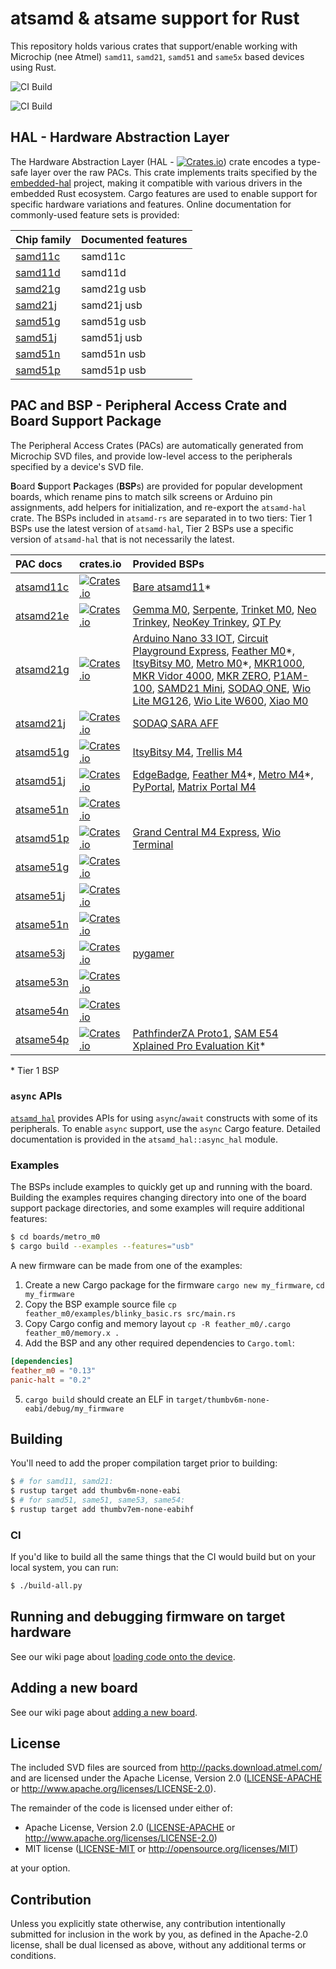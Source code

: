 # atsamd & atsame support for Rust

This repository holds various crates that support/enable working with Microchip (nee Atmel) `samd11`, `samd21`, `samd51` and `same5x` based devices using Rust.

![CI Build](https://github.com/atsamd-rs/atsamd/workflows/Build%20BSPs/badge.svg)

![CI Build](https://github.com/atsamd-rs/atsamd/workflows/Build%20HAL/badge.svg)

## HAL - Hardware Abstraction Layer

The Hardware Abstraction Layer (HAL - [![Crates.io](https://img.shields.io/crates/v/atsamd_hal.svg)](https://crates.io/crates/atsamd_hal)) crate encodes a type-safe layer over the raw PACs. This crate implements traits specified by the [embedded-hal](https://github.com/rust-embedded/embedded-hal) project, making it compatible with various drivers in the embedded Rust ecosystem.  Cargo features are used to enable support for specific hardware variations and features.  Online documentation for commonly-used feature sets is provided:

| Chip family | Documented features   |
|:------------|:----------------------|
| [samd11c]   | samd11c               |
| [samd11d]   | samd11d               |
| [samd21g]   | samd21g usb           |
| [samd21j]   | samd21j usb           |
| [samd51g]   | samd51g usb           |
| [samd51j]   | samd51j usb           |
| [samd51n]   | samd51n usb           |
| [samd51p]   | samd51p usb           |

[samd11c]: https://atsamd-rs.github.io/docs/samd11c/thumbv6m-none-eabi/doc/atsamd_hal/index.html
[samd11d]: https://atsamd-rs.github.io/docs/samd11d/thumbv6m-none-eabi/doc/atsamd_hal/index.html
[samd21g]: https://atsamd-rs.github.io/docs/samd21g/thumbv6m-none-eabi/doc/atsamd_hal/index.html
[samd21j]: https://atsamd-rs.github.io/docs/samd21j/thumbv6m-none-eabi/doc/atsamd_hal/index.html
[samd51g]: https://atsamd-rs.github.io/docs/samd51g/thumbv7em-none-eabihf/doc/atsamd_hal/index.html
[samd51j]: https://atsamd-rs.github.io/docs/samd51j/thumbv7em-none-eabihf/doc/atsamd_hal/index.html
[samd51n]: https://atsamd-rs.github.io/docs/samd51n/thumbv7em-none-eabihf/doc/atsamd_hal/index.html
[samd51p]: https://atsamd-rs.github.io/docs/samd51p/thumbv7em-none-eabihf/doc/atsamd_hal/index.html

## PAC and BSP - Peripheral Access Crate and Board Support Package

The Peripheral Access Crates (PACs) are automatically generated from Microchip SVD files, and provide low-level access to the peripherals specified by a device's SVD file.

**B**oard **S**upport **P**ackages (**BSP**s) are provided for popular development boards, which rename pins to match silk screens or Arduino pin assignments, add helpers for initialization, and re-export the `atsamd-hal` crate.  The BSPs included in `atsamd-rs` are separated in to two tiers: Tier 1 BSPs use the latest version of `atsamd-hal`, Tier 2 BSPs use a specific version of `atsamd-hal` that is not necessarily the latest.

| PAC docs | crates.io | Provided BSPs  |
|:---------|:----------|:---------------|
| [atsamd11c](https://docs.rs/atsamd11c/) | [![Crates.io](https://img.shields.io/crates/v/atsamd11c.svg)](https://crates.io/crates/atsamd11c) | [Bare atsamd11][samd11_bare]\* |
| [atsamd21e](https://docs.rs/atsamd21e/) | [![Crates.io](https://img.shields.io/crates/v/atsamd21e.svg)](https://crates.io/crates/atsamd21e) | [Gemma M0][gemma_m0], [Serpente][serpente], [Trinket M0][trinket_m0], [Neo Trinkey][neo_trinkey], [NeoKey Trinkey][neokey_trinkey], [QT Py][qt_py_m0] |
| [atsamd21g](https://docs.rs/atsamd21g/) | [![Crates.io](https://img.shields.io/crates/v/atsamd21g.svg)](https://crates.io/crates/atsamd21g) | [Arduino Nano 33 IOT][arduino_nano33_iot], [Circuit Playground Express][circuit_playground_express], [Feather M0][feather_m0]\*, [ItsyBitsy M0][itsybitsy_m0], [Metro M0][metro_m0]\*, [MKR1000][arduino_mkr1000], [MKR Vidor 4000][arduino_mkr_vidor_4000], [MKR ZERO][arduino_mkrzero], [P1AM-100][p1am_100], [SAMD21 Mini][samd21_mini], [SODAQ ONE][sodaq_one], [Wio Lite MG126][wio_lite_mg126], [Wio Lite W600][wio_lite_w600], [Xiao M0][xiao_m0] |
| [atsamd21j](https://docs.rs/atsamd21j/) | [![Crates.io](https://img.shields.io/crates/v/atsamd21j.svg)](https://crates.io/crates/atsamd21j) | [SODAQ SARA AFF][sodaq_sara_aff] |
| [atsamd51g](https://docs.rs/atsamd51g/) | [![Crates.io](https://img.shields.io/crates/v/atsamd51g.svg)](https://crates.io/crates/atsamd51g) | [ItsyBitsy M4][itsybitsy_m4], [Trellis M4][trellis_m4] |
| [atsamd51j](https://docs.rs/atsamd51j/) | [![Crates.io](https://img.shields.io/crates/v/atsamd51j.svg)](https://crates.io/crates/atsamd51j) | [EdgeBadge][edgebadge], [Feather M4][feather_m4]\*, [Metro M4][metro_m4]\*, [PyPortal][pyportal], [Matrix Portal M4][matrix_portal_m4] |
| [atsame51n](https://docs.rs/atsame51n/) | [![Crates.io](https://img.shields.io/crates/v/atsame51n.svg)](https://crates.io/crates/atsame51n) |  |
| [atsamd51p](https://docs.rs/atsamd51p/) | [![Crates.io](https://img.shields.io/crates/v/atsamd51p.svg)](https://crates.io/crates/atsamd51p) | [Grand Central M4 Express][grand_central_m4], [Wio Terminal][wio_terminal] |
| [atsame51g](https://docs.rs/atsame51g/) | [![Crates.io](https://img.shields.io/crates/v/atsame51g.svg)](https://crates.io/crates/atsame51g) |  |
| [atsame51j](https://docs.rs/atsame51j/) | [![Crates.io](https://img.shields.io/crates/v/atsame51j.svg)](https://crates.io/crates/atsame51j) |  |
| [atsame51n](https://docs.rs/atsame51n/) | [![Crates.io](https://img.shields.io/crates/v/atsame51n.svg)](https://crates.io/crates/atsame51n) |  |
| [atsame53j](https://docs.rs/atsame53j/) | [![Crates.io](https://img.shields.io/crates/v/atsame53j.svg)](https://crates.io/crates/atsame53j) | [pygamer][PyGamer] |
| [atsame53n](https://docs.rs/atsame53n/) | [![Crates.io](https://img.shields.io/crates/v/atsame53n.svg)](https://crates.io/crates/atsame53n) |  |
| [atsame54n](https://docs.rs/atsame54n/) | [![Crates.io](https://img.shields.io/crates/v/atsame54n.svg)](https://crates.io/crates/atsame54n) |  |
| [atsame54p](https://docs.rs/atsame54p/) | [![Crates.io](https://img.shields.io/crates/v/atsame54p.svg)](https://crates.io/crates/atsame54p) | [PathfinderZA Proto1][pfza_proto1], [SAM E54 Xplained Pro Evaluation Kit][atsame54_xpro]\* |

\* Tier 1 BSP

[arduino_mkr1000]: https://github.com/atsamd-rs/atsamd/tree/master/boards/arduino_mkr1000
[arduino_mkr_vidor_4000]: https://github.com/atsamd-rs/atsamd/tree/master/boards/arduino_mkrvidor4000
[arduino_mkrzero]: https://github.com/atsamd-rs/atsamd/tree/master/boards/arduino_mkrzero/
[arduino_nano33_iot]: https://github.com/atsamd-rs/atsamd/tree/master/boards/arduino_nano33iot
[atsame54_xpro]: https://github.com/atsamd-rs/atsamd/tree/master/boards/atsame54_xpro/
[circuit_playground_express]: https://github.com/atsamd-rs/atsamd/tree/master/boards/circuit_playground_express/
[edgebadge]: https://github.com/atsamd-rs/atsamd/tree/master/boards/edgebadge
[feather_m0]: https://github.com/atsamd-rs/atsamd/tree/master/boards/feather_m0/
[feather_m4]: https://github.com/atsamd-rs/atsamd/tree/master/boards/feather_m4/
[gemma_m0]: https://github.com/atsamd-rs/atsamd/tree/master/boards/gemma_m0/
[grand_central_m4]: https://github.com/atsamd-rs/atsamd/tree/master/boards/grand_central_m4/
[itsybitsy_m0]: https://github.com/atsamd-rs/atsamd/tree/master/boards/itsybitsy_m0/
[itsybitsy_m4]: https://github.com/atsamd-rs/atsamd/tree/master/boards/itsybitsy_m4/
[matrix_portal_m4]: https://github.com/atsamd-rs/atsamd/tree/master/boards/matrix_portal_m4/
[metro_m0]: https://github.com/atsamd-rs/atsamd/tree/master/boards/metro_m0/
[metro_m4]: https://github.com/atsamd-rs/atsamd/tree/master/boards/metro_m4/
[neo_trinkey]: https://github.com/atsamd-rs/atsamd/tree/master/boards/neo_trinkey
[neokey_trinkey]: https://github.com/atsamd-rs/atsamd/tree/master/boards/neokey_trinkey
[p1am_100]: https://github.com/atsamd-rs/atsamd/tree/master/boards/p1am_100
[pfza_proto1]: https://github.com/atsamd-rs/atsamd/tree/master/boards/pfza_proto1/
[pygamer]: https://github.com/atsamd-rs/atsamd/tree/master/boards/pygamer/
[pyportal]: https://github.com/atsamd-rs/atsamd/tree/master/boards/pyportal/
[qt_py_m0]: https://github.com/atsamd-rs/atsamd/tree/master/boards/qt_py_m0
[samd11_bare]: https://github.com/atsamd-rs/atsamd/tree/master/boards/samd11_bare
[samd21_mini]: https://github.com/atsamd-rs/atsamd/tree/master/boards/samd21_mini/
[serpente]: https://github.com/atsamd-rs/atsamd/tree/master/boards/serpente/
[sodaq_one]: https://github.com/atsamd-rs/atsamd/tree/master/boards/sodaq_one/
[sodaq_sara_aff]: https://github.com/atsamd-rs/atsamd/tree/master/boards/sodaq_sara_aff/
[trellis_m4]: https://github.com/atsamd-rs/atsamd/tree/master/boards/trellis_m4/
[trinket_m0]: https://github.com/atsamd-rs/atsamd/tree/master/boards/trinket_m0/
[wio_lite_mg126]: https://github.com/atsamd-rs/atsamd/tree/master/boards/wio_lite_mg126
[wio_lite_w600]: https://github.com/atsamd-rs/atsamd/tree/master/boards/wio_lite_w600
[wio_terminal]: https://github.com/atsamd-rs/atsamd/tree/master/boards/wio_terminal
[xiao_m0]: https://github.com/atsamd-rs/atsamd/tree/master/boards/xiao_m0


### `async` APIs

[`atsamd_hal`](https://crates.io/crate/atsamd-hal) provides APIs for using `async`/`await` constructs with some of its peripherals. To enable `async` support, use the `async` Cargo feature. Detailed documentation is provided in the `atsamd_hal::async_hal` module.

### Examples

The BSPs include examples to quickly get up and running with the board. Building the examples
requires changing directory into one of the board support package directories, and some examples
will require additional features:

```bash
$ cd boards/metro_m0
$ cargo build --examples --features="usb"
```

A new firmware can be made from one of the examples:
  1. Create a new Cargo package for the firmware `cargo new my_firmware`, `cd my_firmware`
  2. Copy the BSP example source file `cp feather_m0/examples/blinky_basic.rs src/main.rs`
  3. Copy Cargo config and memory layout `cp -R feather_m0/.cargo feather_m0/memory.x .`
  4. Add the BSP and any other required dependencies to `Cargo.toml`:
``` TOML
[dependencies]
feather_m0 = "0.13"
panic-halt = "0.2"
```
  5. `cargo build` should create an ELF in `target/thumbv6m-none-eabi/debug/my_firmware`

## Building

You'll need to add the proper compilation target prior to building:

```bash
$ # for samd11, samd21:
$ rustup target add thumbv6m-none-eabi
$ # for samd51, same51, same53, same54:
$ rustup target add thumbv7em-none-eabihf
```

### CI

If you'd like to build all the same things that the CI would build but on your local system, you can run:

```bash
$ ./build-all.py
```

## Running and debugging firmware on target hardware

See our wiki page about [loading code onto the device](https://github.com/atsamd-rs/atsamd/wiki/Loading-code-onto-the-device).

## Adding a new board

See our wiki page about [adding a new board](https://github.com/atsamd-rs/atsamd/wiki/Adding-a-new-board).

## License

The included SVD files are sourced from http://packs.download.atmel.com/ and
are licensed under the Apache License, Version 2.0 ([LICENSE-APACHE](LICENSE-APACHE) or
http://www.apache.org/licenses/LICENSE-2.0).

The remainder of the code is licensed under either of:

- Apache License, Version 2.0 ([LICENSE-APACHE](LICENSE-APACHE) or
  http://www.apache.org/licenses/LICENSE-2.0)
- MIT license ([LICENSE-MIT](LICENSE-MIT) or http://opensource.org/licenses/MIT)

at your option.

## Contribution

Unless you explicitly state otherwise, any contribution intentionally submitted for inclusion in the
work by you, as defined in the Apache-2.0 license, shall be dual licensed as above, without any
additional terms or conditions.
